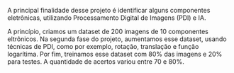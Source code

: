 A principal finalidade desse projeto é identificar alguns componentes eletrônicas, utilizando Processamento Digital de Imagens (PDI) e IA.

A princípio, criamos um dataset de 200 imagens de 10 componentes eltrônicos. 
Na segunda fase do projeto, aumentamos esse dataset, usando técnicas de PDI, como por exemplo, rotação, translação e função logarítima.
Por fim, treinamos esse dataset com 80% das imagens e 20% para testes.
A quantidade de acertos variou entre 70 e 80%.
